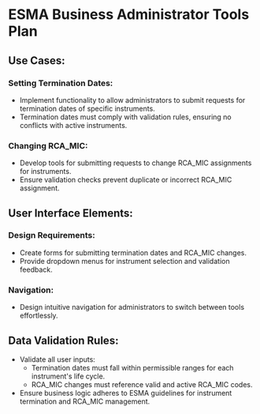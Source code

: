# ESMA Business Administrator Tools Plan

## Use Cases:
### Setting Termination Dates:
- Implement functionality to allow administrators to submit requests for termination dates of specific instruments.
- Termination dates must comply with validation rules, ensuring no conflicts with active instruments.

### Changing RCA_MIC:
- Develop tools for submitting requests to change RCA_MIC assignments for instruments.
- Ensure validation checks prevent duplicate or incorrect RCA_MIC assignment.

## User Interface Elements:
### Design Requirements:
- Create forms for submitting termination dates and RCA_MIC changes.
- Provide dropdown menus for instrument selection and validation feedback.

### Navigation:
- Design intuitive navigation for administrators to switch between tools effortlessly.

## Data Validation Rules:
- Validate all user inputs:
  - Termination dates must fall within permissible ranges for each instrument's life cycle.
  - RCA_MIC changes must reference valid and active RCA_MIC codes.
- Ensure business logic adheres to ESMA guidelines for instrument termination and RCA_MIC management.